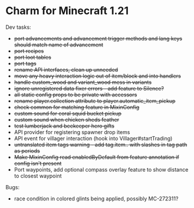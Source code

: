 # Charm for Minecraft 1.21

Dev tasks:
- ~~port advancements and advancement trigger methods and lang keys should match name of advancement~~
- ~~port recipes~~
- ~~port loot tables~~
- ~~port tags~~
- ~~rename API interfaces, clean up unneeded~~
- ~~move any heavy interaction logic out of item/block and into handlers~~
- ~~handle custom_wood and variant_wood mess in variants~~
- ~~ignore unregistered data fixer errors - add feature to Silence?~~
- ~~all static config props to be private with accessors~~
- ~~rename player.collection attribute to player.automatic_item_pickup~~
- ~~check common for matching feature in MixinConfig~~
- ~~custom sound for coral squid bucket pickup~~
- ~~custom sound when chicken sheds feather~~
- ~~test lumberjack and beekeeper hero gifts~~
- API provider for registering spawner drop items 
- API event for villager interaction (hook into Villager#startTrading)
- ~~untranslated item tags warning - add tag.item.<namespace>.<path> with slashes in tag path as periods~~
- ~~Make MixinConfig read enabledByDefault from feature annotation if config isn't present~~
- Port waypoints, add optional compass overlay feature to show distance to closest waypoint

Bugs:
- race condition in colored glints being applied, possibly MC-272311?